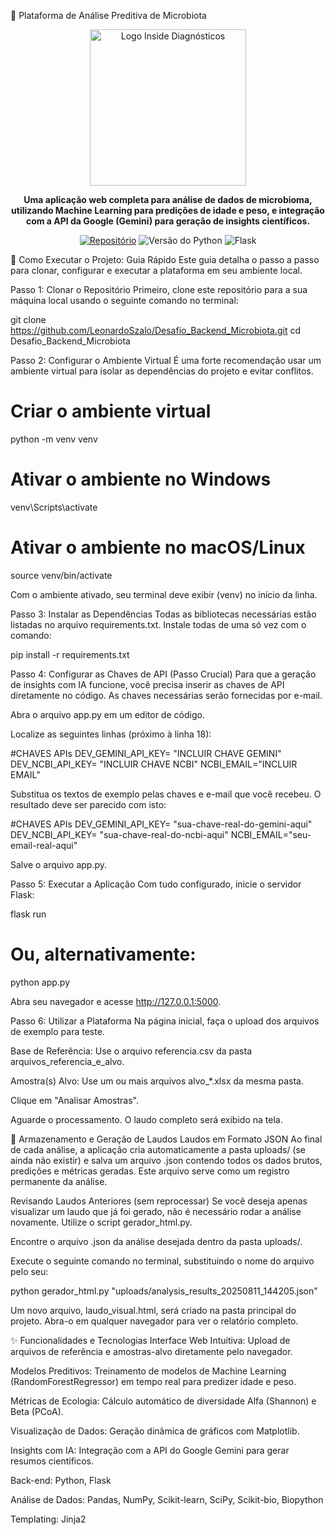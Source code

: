 🧬 Plataforma de Análise Preditiva de Microbiota
<div align="center">
<img src="https://raw.githubusercontent.com/LeonardoSzalo/Desafio_Backend_Microbiota/main/static/inside_logo.png" alt="Logo Inside Diagnósticos" width="250px">
</div>

<p align="center">
<strong>Uma aplicação web completa para análise de dados de microbioma, utilizando Machine Learning para predições de idade e peso, e integração com a API da Google (Gemini) para geração de insights científicos.</strong>
</p>

<p align="center">
<a href="https://github.com/LeonardoSzalo/Desafio_Backend_Microbiota"><img src="https://img.shields.io/badge/Repositório-GitHub-blueviolet" alt="Repositório"></a>
<img src="https://img.shields.io/badge/Python-3.9+-blue.svg" alt="Versão do Python">
<img src="https://img.shields.io/badge/Framework-Flask-black.svg" alt="Flask">
</p>

🚀 Como Executar o Projeto: Guia Rápido
Este guia detalha o passo a passo para clonar, configurar e executar a plataforma em seu ambiente local.

Passo 1: Clonar o Repositório
Primeiro, clone este repositório para a sua máquina local usando o seguinte comando no terminal:

git clone https://github.com/LeonardoSzalo/Desafio_Backend_Microbiota.git
cd Desafio_Backend_Microbiota

Passo 2: Configurar o Ambiente Virtual
É uma forte recomendação usar um ambiente virtual para isolar as dependências do projeto e evitar conflitos.

# Criar o ambiente virtual
python -m venv venv

# Ativar o ambiente no Windows
venv\Scripts\activate

# Ativar o ambiente no macOS/Linux
source venv/bin/activate

Com o ambiente ativado, seu terminal deve exibir (venv) no início da linha.

Passo 3: Instalar as Dependências
Todas as bibliotecas necessárias estão listadas no arquivo requirements.txt. Instale todas de uma só vez com o comando:

pip install -r requirements.txt

Passo 4: Configurar as Chaves de API (Passo Crucial)
Para que a geração de insights com IA funcione, você precisa inserir as chaves de API diretamente no código. As chaves necessárias serão fornecidas por e-mail.

Abra o arquivo app.py em um editor de código.

Localize as seguintes linhas (próximo à linha 18):

#CHAVES APIs
DEV_GEMINI_API_KEY= "INCLUIR CHAVE GEMINI"
DEV_NCBI_API_KEY= "INCLUIR CHAVE NCBI"
NCBI_EMAIL="INCLUIR EMAIL"

Substitua os textos de exemplo pelas chaves e e-mail que você recebeu. O resultado deve ser parecido com isto:

#CHAVES APIs
DEV_GEMINI_API_KEY= "sua-chave-real-do-gemini-aqui"
DEV_NCBI_API_KEY= "sua-chave-real-do-ncbi-aqui"
NCBI_EMAIL="seu-email-real-aqui"

Salve o arquivo app.py.

Passo 5: Executar a Aplicação
Com tudo configurado, inicie o servidor Flask:

flask run
# Ou, alternativamente:
python app.py

Abra seu navegador e acesse http://127.0.0.1:5000.

Passo 6: Utilizar a Plataforma
Na página inicial, faça o upload dos arquivos de exemplo para teste.

Base de Referência: Use o arquivo referencia.csv da pasta arquivos_referencia_e_alvo.

Amostra(s) Alvo: Use um ou mais arquivos alvo_*.xlsx da mesma pasta.

Clique em "Analisar Amostras".

Aguarde o processamento. O laudo completo será exibido na tela.

📁 Armazenamento e Geração de Laudos
Laudos em Formato JSON
Ao final de cada análise, a aplicação cria automaticamente a pasta uploads/ (se ainda não existir) e salva um arquivo .json contendo todos os dados brutos, predições e métricas geradas. Este arquivo serve como um registro permanente da análise.

Revisando Laudos Anteriores (sem reprocessar)
Se você deseja apenas visualizar um laudo que já foi gerado, não é necessário rodar a análise novamente. Utilize o script gerador_html.py.

Encontre o arquivo .json da análise desejada dentro da pasta uploads/.

Execute o seguinte comando no terminal, substituindo o nome do arquivo pelo seu:

python gerador_html.py "uploads/analysis_results_20250811_144205.json"

Um novo arquivo, laudo_visual.html, será criado na pasta principal do projeto. Abra-o em qualquer navegador para ver o relatório completo.

✨ Funcionalidades e Tecnologias
Interface Web Intuitiva: Upload de arquivos de referência e amostras-alvo diretamente pelo navegador.

Modelos Preditivos: Treinamento de modelos de Machine Learning (RandomForestRegressor) em tempo real para predizer idade e peso.

Métricas de Ecologia: Cálculo automático de diversidade Alfa (Shannon) e Beta (PCoA).

Visualização de Dados: Geração dinâmica de gráficos com Matplotlib.

Insights com IA: Integração com a API do Google Gemini para gerar resumos científicos.

Back-end: Python, Flask

Análise de Dados: Pandas, NumPy, Scikit-learn, SciPy, Scikit-bio, Biopython

Templating: Jinja2